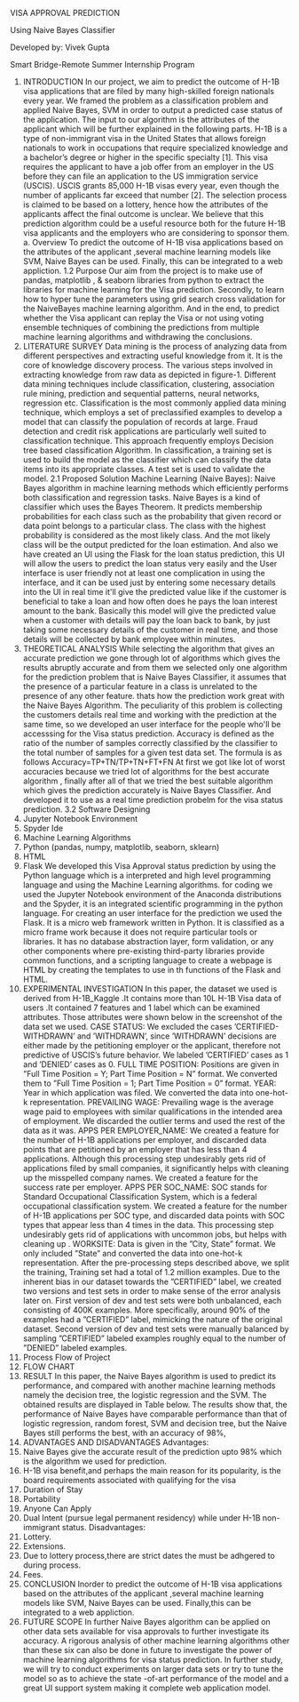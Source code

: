 VISA APPROVAL PREDICTION

Using Naive Bayes Classifier

Developed by: Vivek Gupta

Smart Bridge-Remote Summer Internship Program
1. INTRODUCTION
In our project, we aim to predict the outcome of H-1B visa applications that
are filed by many high-skilled foreign nationals every year. We framed the problem as a
classification problem and applied Naive Bayes, SVM in order to output a predicted case status
of the application. The input to our algorithm is the attributes of the applicant which will be
further explained in the following parts.
H-1B is a type of non-immigrant visa in the United States that allows foreign
nationals to work in occupations that require specialized knowledge and a bachelor’s degree or
higher in the specific specialty [1]. This visa requires the applicant to have a job offer from an
employer in the US before they can file an application to the US immigration service (USCIS).
USCIS grants 85,000 H-1B visas every year, even though the number of applicants far exceed
that number [2]. The selection process is claimed to be based on a lottery, hence how the
attributes of the applicants affect the final outcome is unclear. We believe that this prediction
algorithm could be a useful resource both for the future H-1B visa applicants and the employers
who are considering to sponsor them.
a. Overview
To predict the outcome of H-1B visa applications based on the attributes of the
applicant ,several machine learning models like SVM, Naive Bayes can be used. Finally, this
can be integrated to a web appliction.
1.2 Purpose
Our aim from the project is to make use of pandas, matplotlib , & seaborn libraries from
python to extract the libraries for machine learning for the Visa prediction.
Secondly, to learn how to hyper tune the parameters using grid search cross validation for the
NaiveBayes machine learning algorithm.
And in the end, to predict whether the Visa applicant can replay the Visa or not using voting
ensemble techniques of combining the predictions from multiple machine learning algorithms
and withdrawing the conclusions.
2. LITERATURE SURVEY
Data mining is the process of analyzing data from different perspectives and extracting
useful knowledge from it. It is the core of knowledge discovery process. The various steps
involved in extracting knowledge from raw data as depicted in figure-1. Different data mining
techniques include classification, clustering, association rule mining, prediction and sequential
patterns, neural networks, regression etc. Classification is the most commonly applied data
mining technique, which employs a set of preclassified examples to develop a model that can
classify the population of records at large. Fraud detection and credit risk applications are
particularly well suited to classification technique. This approach frequently employs Decision
tree based classification Algorithm. In classification, a training set is used to build the model as
the classifier which can classify the data items into its appropriate classes.
A test set is used to validate the model.
2.1 Proposed Solution
Machine Learning (Naive Bayes):
Naive Bayes algorithm in machine learning methods which efficiently performs both
classification and regression tasks. Naive Bayes is a kind of classifier which uses the Bayes
Theorem. It predicts membership probabilities for each class such as the probability that given
record or data point belongs to a particular class. The class with the highest probability is
considered as the most likely class. And the mot likely class will be the output predicted for the
loan estimation.
And also we have created an UI using the Flask for the loan status prediction, this UI will
allow the users to predict the loan status very easily and the User interface is user friendly not at
least one complication in using the interface, and it can be used just by entering some necessary
details into the UI in real time it'll give the predicted value like if the customer is beneficial to
take a loan and how often does he pays the loan interest amount to the bank.
Basically this model will give the predicted value when a customer with details will pay
the loan back to bank, by just taking some necessary details of the customer in real time, and
those details will be collected by bank employee within minutes.
3. THEORETICAL ANALYSIS
While selecting the algorithm that gives an accurate prediction we gone through lot of
algorithms which gives the results abruptly accurate and from them we selected only one
algorithm for the prediction problem that is Naive Bayes Classifier, it assumes that the presence
of a particular feature in a class is unrelated to the presence of any other feature.
thats how the prediction work great with the Naive Bayes Algorithm.
The peculiarity of this problem is collecting the customers details real time and working
with the prediction at the same time, so we developed an user interface for the people who'll be
accesssing for the Visa status prediction. Accuracy is defined as the ratio of the number of
samples correctly classified by the classifier to the total number of samples for a given test data
set. The formula is as follows
Accuracy=TP+TN/TP+TN+FT+FN
At first we got like lot of worst accuracies because we tried lot of algorithms for the best
accurate algorithm , finally after all of that we tried the best suitable algorithm which gives the
prediction accurately is Naive Bayes Classifier. And developed it to use as a real time prediction
probelm for the visa status prediction.
3.2 Software Designing
1. Jupyter Notebook Environment
2. Spyder Ide
3. Machine Learning Algorithms
4. Python (pandas, numpy, matplotlib, seaborn, sklearn)
5. HTML
6. Flask
We developed this Visa Approval status prediction by using the Python language which is
a interpreted and high level programming language and using the Machine Learning algorithms.
for coding we used the Jupyter Notebook environment of the Anaconda distributions and the
Spyder, it is an integrated scientific programming in the python language.
For creating an user interface for the prediction we used the Flask. It is a micro web
framework written in Python. It is classified as a micro frame work because it does not require
particular tools or libraries. It has no database abstraction layer, form validation, or any other
components where pre-existing third-party libraries provide common functions, and a scripting
language to create a webpage is HTML by creating the templates to use in th functions of the
Flask and HTML.
4. EXPERIMENTAL INVESTIGATION
In this paper, the dataset we used is derived from H-1B_Kaggle .It contains more than
10L H-1B Visa data of users .It contained 7 features and 1 label which can be examined
attributes. Those attributes were shown below in the screenshot of the data set we used.
CASE STATUS: We excluded the cases ’CERTIFIED-WITHDRAWN’ and ’WITHDRAWN’,
since ’WITHDRAWN’ decisions are either made by the petitioning employer or the applicant,
therefore not predictive of USCIS’s future behavior. We labeled ’CERTIFIED’ cases as 1 and
’DENIED’ cases as 0.
FULL TIME POSITION: Positions are given in ”Full Time Position = Y; Part Time Position =
N” format. We converted them to ”Full Time Position = 1; Part Time Position = 0” format.
YEAR: Year in which application was filed. We converted the data into one-hot-k representation.
PREVAILING WAGE: Prevailing wage is the average wage paid to employees with similar
qualifications in the intended area of employment. We discarded the outlier terms and used the
rest of the data as it was. APPS PER
EMPLOYER_NAME: We created a feature for the number of H-1B applications per employer,
and discarded data points that are petitioned by an employer that has less than 4 applications.
Although this processing step undesirably gets rid of applications filed by small companies, it
significantly helps with cleaning up the misspelled company names.
We created a feature for the success rate per employer. APPS PER
SOC_NAME: SOC stands for Standard Occupational Classification System, which is a federal
occupational classification system. We created a feature for the number of H-1B applications per
SOC type, and discarded data points with SOC types that appear less than 4 times in the data.
This processing step undesirably gets rid of applications with uncommon jobs, but helps with
cleaning up .
WORKSITE: Data is given in the ”City, State” format. We only included ”State” and converted
the data
into one-hot-k representation.
After the pre-processing steps described above, we split the training, Training set had a total of
1.2 million examples. Due to the inherent bias in our dataset towards the ”CERTIFIED” label,
we created two versions and test sets in order to make sense of the error analysis later on. First
version of dev and test sets were both unbalanced, each consisting of 400K examples. More
specifically, around 90% of the examples had a ”CERTIFIED” label, mimicking the nature of the
original dataset. Second version of dev and test sets were manually balanced by sampling
”CERTIFIED” labeled examples roughly equal to the number of ”DENIED” labeled examples.
5. Process Flow of Project
6. FLOW CHART
7. RESULT
In this paper, the Naive Bayes algorithm is used to predict its performance, and compared
with another machine learning methods namely the decision tree, the logistic regression and the
SVM. The obtained results are displayed in Table below. The results show that, the performance
of Naive Bayes have comparable performance than that of logistic regression, random forest,
SVM and decision tree, but the Naive Bayes still performs the best, with an accuracy of 98%,
8. ADVANTAGES AND DISADVANTAGES
Advantages:
1. Naive Bayes give the accurate result of the prediction upto 98% which is the algorithm
we used for prediction.
2. H-1B visa benefit,and perhaps the main reason for its popularity, is the board
requirements associated with qualifying for the visa
3. Duration of Stay
4. Portability
5. Anyone Can Apply
6. Dual Intent (pursue legal permanent residency) while under H-1B non-immigrant status.
Disadvantages:
1. Lottery.
2. Extensions.
3. Due to lottery process,there are strict dates the must be adhgered to during process.
4. Fees.
9. CONCLUSION
Inorder to predict the outcome of H-1B visa applications based on the attributes of the
applicant ,several machine learning models like SVM, Naive Bayes can be used.
Finally,this can be integrated to a web appliction.
10. FUTURE SCOPE
In further Naive Bayes algorithm can be applied on other data sets available for visa approvals to
further investigate its accuracy. A rigorous analysis of other machine learning algorithms other
than these six can also be done in future to investigate the power of machine learning algorithms
for visa status prediction. In further study, we will try to conduct experiments on larger data sets
or try to tune the model so as to achieve the state -of-art performance of the model and a great
UI support system making it complete web application model.
